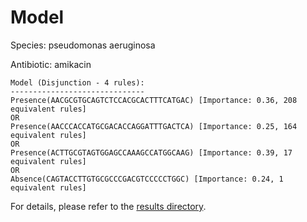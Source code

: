 
# Model

Species: pseudomonas aeruginosa

Antibiotic: amikacin

```
Model (Disjunction - 4 rules):
------------------------------
Presence(AACGCGTGCAGTCTCCACGCACTTTCATGAC) [Importance: 0.36, 208 equivalent rules]
OR
Presence(AACCCACCATGCGACACCAGGATTTGACTCA) [Importance: 0.25, 164 equivalent rules]
OR
Presence(ACTTGCGTAGTGGAGCCAAAGCCATGGCAAG) [Importance: 0.39, 17 equivalent rules]
OR
Absence(CAGTACCTTGTGCGCCCGACGTCCCCCTGGC) [Importance: 0.24, 1 equivalent rules]

```

For details, please refer to the [results directory](../../../../../results/scm_b/pseudomonas+aeruginosa/amikacin/repeat_5/).

